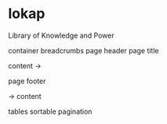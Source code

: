 # lokap

Library of Knowledge and Power

container
  breadcrumbs
  page header
  page title

  content ->

  page footer

-> content

   tables
     sortable
     pagination

